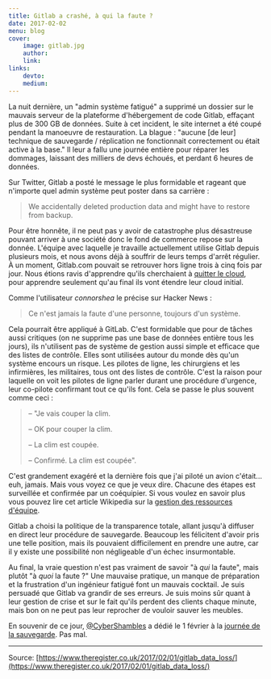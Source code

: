 ```yaml
---
title: Gitlab a crashé, à qui la faute ?
date: 2017-02-02
menu: blog
cover:
    image: gitlab.jpg
    author:
    link:
links:
    devto:
    medium:
---
```

La nuit dernière, un "admin système fatigué" a supprimé un dossier sur le mauvais serveur de la plateforme d'hébergement de code Gitlab, effaçant plus de 300 GB de données. Suite à cet incident, le site internet a été coupé pendant la manoeuvre de restauration. La blague : "aucune [de leur] technique de sauvegarde / réplication ne fonctionnait correctement ou était active à la base." Il leur a fallu une journée entière pour réparer les dommages, laissant des milliers de devs échoués, et perdant 6 heures de données.

Sur Twitter, Gitlab a posté le message le plus formidable et rageant que n'importe quel admin système peut poster dans sa carrière :

> We accidentally deleted production data and might have to restore from backup.

Pour être honnête, il ne peut pas y avoir de catastrophe plus désastreuse pouvant arriver à une société donc le fond de commerce repose sur la donnée. L'équipe avec laquelle je travaille actuellement utilise Gitlab depuis plusieurs mois, et nous avons déjà à souffrir de leurs temps d'arrêt régulier. À un moment, Gitlab.com pouvait se retrouver hors ligne trois à cinq fois par jour. Nous étions ravis d'apprendre qu'ils cherchaient à [quitter le cloud](https://about.gitlab.com/2016/12/11/proposed-server-purchase-for-gitlab-com/), pour apprendre seulement qu'au final ils vont étendre leur cloud initial.

Comme l'utilisateur *connorshea* le précise sur Hacker News :

> Ce n'est jamais la faute d'une personne, toujours d'un système.

Cela pourrait être appliqué à GitLab. C'est formidable que pour de tâches aussi critiques (on ne supprime pas une base de données entière tous les jours), ils n'utilisent pas de système de gestion aussi simple et efficace que des listes de contrôle. Elles sont utilisées autour du monde dès qu'un système encours un risque. Les pilotes de ligne, les chirurgiens et les infirmières, les militaires, tous ont des listes de contrôle. C'est la raison pour laquelle on voit les pilotes de ligne parler durant une procédure d'urgence, leur co-pilote confirmant tout ce qu'ils font. Cela se passe le plus souvent comme ceci :

> – "Je vais couper la clim.
>
> – OK pour couper la clim.
>
> – La clim est coupée.
>
> – Confirmé. La clim est coupée".

C'est grandement exagéré et la dernière fois que j'ai piloté un avion c'était... euh, jamais. Mais vous voyez ce que je veux dire. Chacune des étapes est surveillée et confirmée par un coéquipier. Si vous voulez en savoir plus vous pouvez lire cet article Wikipedia sur la [gestion des ressources d'équipe](https://en.wikipedia.org/wiki/Crew_resource_management).

Gitlab a choisi la politique de la transparence totale, allant jusqu'à diffuser en direct leur procédure de sauvegarde. Beaucoup les félicitent d'avoir pris une telle position, mais ils pouvaient difficilement en prendre une autre, car il y existe une possibilité non  négligeable d'un échec insurmontable.

Au final, la vraie question n'est pas vraiment de savoir "à *qui* la faute", mais plutôt "à *quoi* la faute ?" Une mauvaise pratique, un manque de préparation et la frustration d'un ingénieur fatigué font un mauvais cocktail. Je suis persuadé que Gitlab va grandir de ses erreurs. Je suis moins sûr quant à leur gestion de crise et sur le fait qu'ils perdent des clients chaque minute, mais bon on ne peut pas leur reprocher de vouloir sauver les meubles.

En souvenir de ce jour, [@CyberShambles](https://twitter.com/CyberShambles) a dédié le 1 février à la [journée de la sauvegarde](http://checkyourbackups.work/). Pas mal.

---
Source: [https://www.theregister.co.uk/2017/02/01/gitlab_data_loss/](https://www.theregister.co.uk/2017/02/01/gitlab_data_loss/)
